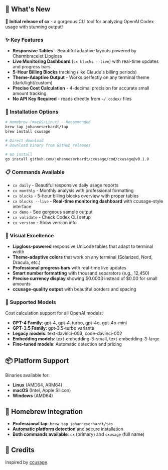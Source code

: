 ## 🎉 What's New

🎉 **Initial release of cx** - a gorgeous CLI tool for analyzing OpenAI Codex usage with stunning output!

### ✨ Key Features
- **Responsive Tables** - Beautiful adaptive layouts powered by Charmbracelet Lipgloss
- **Live Monitoring Dashboard** (`cx blocks --live`) with real-time updates and progress bars
- **5-Hour Billing Blocks** tracking (like Claude's billing periods)
- **Theme-Adaptive Output** - Works perfectly on any terminal theme (dark/light/custom)
- **Precise Cost Calculation** - 4-decimal precision for accurate small amount tracking
- **No API Key Required** - reads directly from `~/.codex/` files

### 🚀 Installation Options
```bash
# Homebrew (macOS/Linux) - Recommended
brew tap johanneserhardt/tap
brew install cxusage

# Direct download
# Download binary from GitHub releases

# Go install
go install github.com/johanneserhardt/cxusage/cmd/cxusage@v0.1.0
```

### 📋 Commands Available
- `cx daily` - Beautiful responsive daily usage reports
- `cx monthly` - Monthly analysis with professional formatting
- `cx blocks` - 5-hour billing blocks overview with proper tables
- `cx blocks --live` - **Real-time monitoring dashboard** with ccusage-style interface
- `cx demo` - See gorgeous sample output
- `cx validate` - Check Codex CLI setup
- `cx version` - Show version info

### 🎨 Visual Excellence
- **Lipgloss-powered** responsive Unicode tables that adapt to terminal width
- **Theme-adaptive colors** that work on any terminal (Solarized, Nord, Dracula, etc.)
- **Professional progress bars** with real-time live updates
- **Smart number formatting** with thousand separators (e.g., 12,450)
- **Precise currency display** showing $0.0003 instead of $0.00 for small amounts
- **ccusage-quality output** with beautiful borders and spacing

### 🤖 Supported Models
Cost calculation support for all OpenAI models:
- **GPT-4 Family**: gpt-4, gpt-4-turbo, gpt-4o, gpt-4o-mini
- **GPT-3.5 Family**: gpt-3.5-turbo variants
- **Legacy models**: text-davinci-003, code-davinci-002
- **Embedding models**: text-embedding-3-small, text-embedding-3-large
- **Fine-tuned models**: Automatic detection and pricing

## 📦 Platform Support
Binaries available for:
- **Linux** (AMD64, ARM64)
- **macOS** (Intel, Apple Silicon)
- **Windows** (AMD64)

## 🍺 Homebrew Integration
- **Professional tap**: `brew tap johanneserhardt/tap`
- **Automatic platform detection** and secure installation
- **Both commands available**: `cx` (primary) and `cxusage` (full name)

## 🙏 Credits
Inspired by [ccusage](https://github.com/ryoppippi/ccusage).
